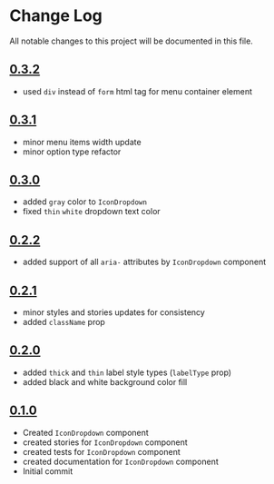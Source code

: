 # Change Log

All notable changes to this project will be documented in this file.

## [0.3.2](https://github.com/code-dot-org/code-dot-org/pull/60269)

* used `div` instead of `form` html tag for menu container element

## [0.3.1](https://github.com/code-dot-org/code-dot-org/pull/60025)

* minor menu items width update
* minor option type refactor

## [0.3.0](https://github.com/code-dot-org/code-dot-org/pull/58637)

* added `gray` color to `IconDropdown`
* fixed `thin` `white` dropdown text color

## [0.2.2](https://github.com/code-dot-org/code-dot-org/pull/58469)

* added support of all `aria-` attributes by `IconDropdown` component

## [0.2.1](https://github.com/code-dot-org/code-dot-org/pull/58209)

* minor styles and stories updates for consistency
* added `className` prop

## [0.2.0](https://github.com/code-dot-org/code-dot-org/pull/57827)

* added `thick` and `thin` label style types (`labelType` prop)
* added black and white background color fill

## [0.1.0](https://github.com/code-dot-org/code-dot-org/pull/56683)

* Created `IconDropdown` component
* created stories for  `IconDropdown` component
* created tests for  `IconDropdown` component
* created documentation for  `IconDropdown` component
* Initial commit
